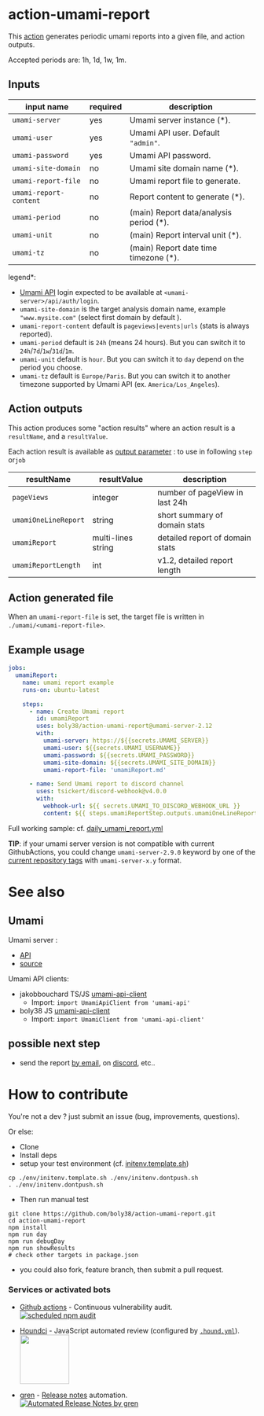 # action-umami-report

This [action](./action.yml) generates periodic umami reports into a given file, and action outputs.

Accepted periods are: 1h, 1d, 1w, 1m.

## Inputs

| input name             | required | description                             |
|------------------------|----------|-----------------------------------------|
| `umami-server`         | yes      | Umami server instance (*).              |
| `umami-user`           | yes      | Umami API user. Default `"admin"`.      | 
| `umami-password`       | yes      | Umami API password.                     | 
| `umami-site-domain`    | no       | Umami site domain name (*).             | 
| `umami-report-file`    | no       | Umami report file to generate.          | 
| `umami-report-content` | no       | Report content to generate (*).         | 
| `umami-period`         | no       | (main) Report data/analysis period (*). | 
| `umami-unit`           | no       | (main) Report interval unit (*).        | 
| `umami-tz`             | no       | (main) Report date time timezone (*).   | 

legend*:
- [Umami API](https://umami.is/docs/api) login expected to be available at `<umami-server>/api/auth/login`.
- `umami-site-domain` is the target analysis domain name, example `"www.mysite.com"` (select first domain by default ).
- `umami-report-content` default is `pageviews|events|urls` (stats is always reported).
- `umami-period` default is `24h` (means 24 hours). But you can switch it to `24h`/`7d`/`1w`/`31d`/`1m`.
- `umami-unit` default is `hour`. But you can switch it to `day` depend on the period you choose.
- `umami-tz` default is `Europe/Paris`. But you can switch it to another timezone supported by Umami API (ex. `America/Los_Angeles`).

## Action outputs

This action produces some "action results" where an action result is a `resultName`, and a `resultValue`.

Each action result is available as [output parameter](https://docs.github.com/en/actions/using-workflows/workflow-commands-for-github-actions#setting-an-output-parameter) : to use in following `step` or`job`

| resultName           | resultValue        | description                     |
|----------------------|--------------------|---------------------------------|
| `pageViews`          | integer            | number of pageView in last 24h  |
| `umamiOneLineReport` | string             | short summary of domain stats   | 
| `umamiReport`        | multi-lines string | detailed report of domain stats | 
| `umamiReportLength`  | int                | v1.2, detailed report length    | 

## Action generated file

When an `umami-report-file` is set, the target file is written in `./umami/<umami-report-file>`.

## Example usage

```yaml
jobs:
  umamiReport:
    name: umami report example
    runs-on: ubuntu-latest

    steps:
      - name: Create Umami report
        id: umamiReport
        uses: boly38/action-umami-report@umami-server-2.12
        with:
          umami-server: https://${{secrets.UMAMI_SERVER}}
          umami-user: ${{secrets.UMAMI_USERNAME}}
          umami-password: ${{secrets.UMAMI_PASSWORD}}
          umami-site-domain: ${{secrets.UMAMI_SITE_DOMAIN}}
          umami-report-file: 'umamiReport.md'

      - name: Send Umami report to discord channel
        uses: tsickert/discord-webhook@v4.0.0
        with:
          webhook-url: ${{ secrets.UMAMI_TO_DISCORD_WEBHOOK_URL }}
          content: ${{ steps.umamiReportStep.outputs.umamiOneLineReport }}
```
Full working sample: cf. [daily_umami_report.yml](.github/workflows/daily_umami_report.yml)

**TIP**: if your umami server version is not compatible with current GithubActions, you could change `umami-server-2.9.0` keyword by one of the [current repository tags](https://github.com/boly38/action-umami-report/tags) with `umami-server-x.y` format. 

# See also

## Umami
Umami server :
- [API](https://umami.is/docs/api) 
- [source](https://github.com/umami-software/umami)

Umami API clients:
- jakobbouchard TS/JS [umami-api-client](https://github.com/jakobbouchard/umami-api-client)
  - Import: `import UmamiApiClient from 'umami-api'`
- boly38 JS [umami-api-client](https://github.com/boly38/umami-api-client)
  - Import: `import UmamiClient from 'umami-api-client'` 

## possible next step
- send the report [by email](https://github.com/marketplace?type=actions&query=mail+), on [discord](https://github.com/marketplace?type=actions&query=discord+), etc..

# How to contribute
You're not a dev ? just submit an issue (bug, improvements, questions). 

Or else:
* Clone
* Install deps
* setup your test environment (cf. [initenv.template.sh](./env/initenv.template.sh))
```
cp ./env/initenv.template.sh ./env/initenv.dontpush.sh
. ./env/initenv.dontpush.sh
```
* Then run manual test
```
git clone https://github.com/boly38/action-umami-report.git
cd action-umami-report
npm install
npm run day
npm run debugDay
npm run showResults
# check other targets in package.json
```
* you could also fork, feature branch, then submit a pull request.


### Services or activated bots

- [Github actions](https://github.com/features/actions) - Continuous vulnerability audit.<br/>
[![scheduled npm audit](https://github.com/boly38/action-umami-report/actions/workflows/audit.yml/badge.svg)](https://github.com/boly38/action-umami-report/actions/workflows/audit.yml)
 
- [Houndci](https://houndci.com/) - JavaScript  automated review (configured by [`.hound.yml`](./.hound.yml)).<br/>
[<img src="https://cdn.icon-icons.com/icons2/2148/PNG/512/houndci_icon_132320.png" width="100">](https://houndci.com/)

- [gren](https://github.com/github-tools/github-release-notes) - [Release notes](https://github.com/boly38/action-umami-report/releases) automation.<br/>
[![Automated Release Notes by gren](https://img.shields.io/badge/%F0%9F%A4%96-release%20notes-00B2EE.svg)](https://github-tools.github.io/github-release-notes/)

